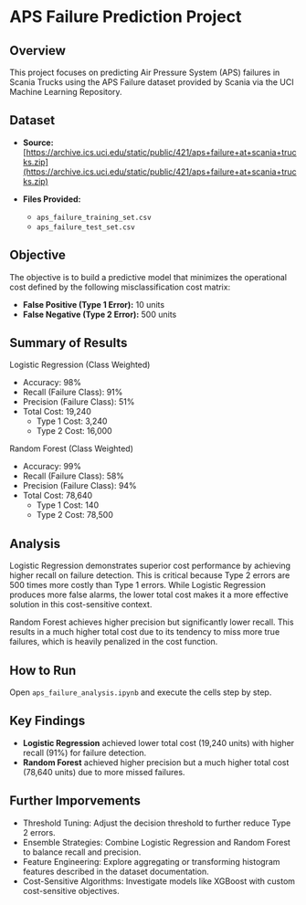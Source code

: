# APS Failure Prediction Project

## Overview

This project focuses on predicting Air Pressure System (APS) failures in Scania Trucks using the APS Failure dataset provided by Scania via the UCI Machine Learning Repository.

## Dataset

* **Source:** [https://archive.ics.uci.edu/static/public/421/aps+failure+at+scania+trucks.zip](https://archive.ics.uci.edu/static/public/421/aps+failure+at+scania+trucks.zip)
* **Files Provided:**

  * `aps_failure_training_set.csv`
  * `aps_failure_test_set.csv`

## Objective

The objective is to build a predictive model that minimizes the operational cost defined by the following misclassification cost matrix:

* **False Positive (Type 1 Error):** 10 units
* **False Negative (Type 2 Error):** 500 units

## Summary of Results

Logistic Regression (Class Weighted)

 - Accuracy: 98%
 - Recall (Failure Class): 91%
 - Precision (Failure Class): 51%
 - Total Cost: 19,240
      - Type 1 Cost: 3,240
      - Type 2 Cost: 16,000

Random Forest (Class Weighted)

 - Accuracy: 99%
 - Recall (Failure Class): 58%
 - Precision (Failure Class): 94%
 - Total Cost: 78,640
      - Type 1 Cost: 140
      - Type 2 Cost: 78,500

## Analysis

Logistic Regression demonstrates superior cost performance by achieving higher recall on failure detection. This is critical because Type 2 errors are 500 times more costly than Type 1 errors. While Logistic Regression produces more false alarms, the lower total cost makes it a more effective solution in this cost-sensitive context.

Random Forest achieves higher precision but significantly lower recall. This results in a much higher total cost due to its tendency to miss more true failures, which is heavily penalized in the cost function.

## How to Run

Open `aps_failure_analysis.ipynb` and execute the cells step by step.

## Key Findings

* **Logistic Regression** achieved lower total cost (19,240 units) with higher recall (91%) for failure detection.
* **Random Forest** achieved higher precision but a much higher total cost (78,640 units) due to more missed failures.

## Further Imporvements

* Threshold Tuning: Adjust the decision threshold to further reduce Type 2 errors.
* Ensemble Strategies: Combine Logistic Regression and Random Forest to balance recall and precision.
* Feature Engineering: Explore aggregating or transforming histogram features described in the dataset documentation.
* Cost-Sensitive Algorithms: Investigate models like XGBoost with custom cost-sensitive objectives.

